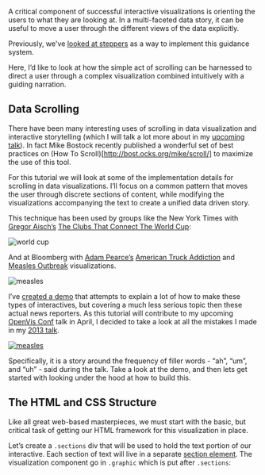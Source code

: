 A critical component of successful interactive visualizations is orienting the users to what they are looking at. In a multi-faceted data story, it can be useful to move a user through the different views of the data explicitly.

Previously, we've [looked at steppers](http://vallandingham.me/stepper_steps.html) as a way to implement this guidance system.

Here, I’d like to look at how the simple act of scrolling can be harnessed to direct a user through a complex visualization combined intuitively with a guiding narration.

## Data Scrolling

There have been many interesting uses of scrolling in data visualization and interactive storytelling (which I will talk a lot more about in my [upcoming talk](http://openvisconf.com/)). In fact Mike Bostock recently published a wonderful set of best practices on (How To Scroll)[http://bost.ocks.org/mike/scroll/] to maximize the use of this tool.

For this tutorial we will look at some of the implementation details for scrolling in data visualizations. I’ll focus on a common pattern that moves the user through discrete sections of content, while modifying the visualizations accompanying the text to create a unified data driven story.

This technique has been used by groups like the New York Times with [Gregor Aisch’s](https://twitter.com/driven_by_data) [The Clubs That Connect The World Cup](http://www.nytimes.com/interactive/2014/06/20/sports/worldcup/how-world-cup-players-are-connected.html):

<div class="center">
<img class="center" src="http://vallandingham.me/images/vis/scroll/nyt_world_cup.jpg" alt="world cup" style=""/>
</div>


And at Bloomberg with [Adam Pearce’s](https://twitter.com/adamrpearce) [American Truck Addiction](http://www.bloomberg.com/graphics/2015-auto-sales/) and [Measles Outbreak](http://www.bloomberg.com/graphics/2015-measles-outbreaks/) visualizations.

<div class="center">
<img class="center" src="http://vallandingham.me/images/vis/scroll/bloomberg_measles.jpg" alt="measles" style=""/>
</div>

I’ve [created a demo](http://vallandingham.me/scroll_demo/) that attempts to explain a lot of how to make these types of interactives, but covering a much less serious topic then these actual news reporters. As this tutorial will contribute to my upcoming [OpenVis Conf](http://openvisconf.com/) talk in April, I decided to take a look at all the mistakes I made in my [2013 talk](http://vallandingham.me/abusing_the_force.html).

<div class="center">
<a href="http://vallandingham.me/scroll_demo/"><img class="center" src="http://vallandingham.me/images/vis/scroll/filler_words.jpg" alt="measles" style=""/></a>
</div>

Specifically, it is a story around the frequency of filler words - “ah”, “um”, and “uh” - said during the talk. Take a look at the demo, and then lets get started with looking under the hood at how to build this.

## The HTML and CSS Structure

Like all great web-based masterpieces, we must start with the basic, but critical task of getting our HTML framework for this visualization in place.

Let’s create a `.sections` div that will be used to hold the text portion of our interactive. Each section of text will live in a separate [section element](https://developer.mozilla.org/en-US/docs/Web/HTML/Element/section). The visualization component go in `.graphic` which is put after `.sections`:

<script src="https://gist.github.com/vlandham/8354a21c83540b692e02.js?file=outline.html"></script>

